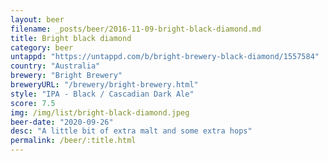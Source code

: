 ```yaml
---
layout: beer
filename: _posts/beer/2016-11-09-bright-black-diamond.md
title: Bright black diamond
category: beer
untappd: "https://untappd.com/b/bright-brewery-black-diamond/1557584"
country: "Australia"
brewery: "Bright Brewery"
breweryURL: "/brewery/bright-brewery.html"
style: "IPA - Black / Cascadian Dark Ale"
score: 7.5
img: /img/list/bright-black-diamond.jpeg
beer-date: "2020-09-26"
desc: "A little bit of extra malt and some extra hops"
permalink: /beer/:title.html
---
```

